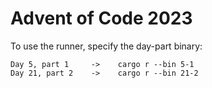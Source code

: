 # Advent of Code 2023

To use the runner, specify the day-part binary:

```
Day 5, part 1     ->    cargo r --bin 5-1
Day 21, part 2    ->    cargo r --bin 21-2
```
